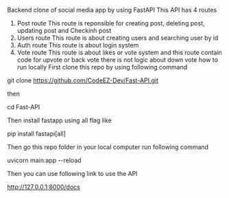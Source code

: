 Backend clone of social media app by using FastAPI
This API has 4 routes
1) Post route
This route is reponsible for creating post, deleting post, updating post and Checkinh post
2) Users route
This route is about creating users and searching user by id
3) Auth route
This route is about login system
4) Vote route
This route is about likes or vote system and this route contain code for upvote or back vote there is not logic about down vote
how to run locally
First clone this repo by using following command


git clone https://github.com/CodeEZ-Dev/Fast-API.git

then


cd Fast-API

Then install fastapp using all flag like


pip install fastapi[all]

Then go this repo folder in your local computer run following command


uvicorn main:app --reload

Then you can use following link to use the API


http://127.0.0.1:8000/docs 
